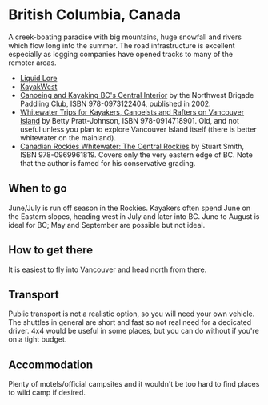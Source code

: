 British Columbia, Canada
========================

A creek-boating paradise with big mountains, huge snowfall and rivers which flow long into the summer. The road infrastructure is excellent especially as logging companies have opened tracks to many of the remoter areas.

  * [Liquid Lore](http://www.liquidlore.com/bc/bc.html)
  * [KayakWest](http://kayakwest.com)
  * [Canoeing and Kayaking BC's Central Interior](http://www.amazon.co.uk/gp/product/0973122404?ie=UTF8&tag=nextswim-21&linkCode=as2&camp=1634&creative=19450&creativeASIN=0973122404) by the Northwest Brigade Paddling Club, ISBN 978-0973122404, published in 2002. 
  * [Whitewater Trips for Kayakers, Canoeists and Rafters on Vancouver Island](http://www.amazon.co.uk/gp/product/0914718908?ie=UTF8&tag=nextswim-21&linkCode=as2&camp=1634&creative=19450&creativeASIN=0914718908) by Betty Pratt-Johnson, ISBN 978-0914718901. Old, and not useful unless you plan to explore Vancouver Island itself (there is better whitewater on the mainland).
  * [Canadian Rockies Whitewater: The Central Rockies](http://www.amazon.co.uk/gp/product/0969961812?ie=UTF8&tag=nextswim-21&linkCode=as2&camp=1634&creative=19450&creativeASIN=0969961812) by Stuart Smith, ISBN 978-0969961819. Covers only the very eastern edge of BC. Note that the author is famed for his conservative grading.

When to go
----------

June/July is run off season in the Rockies. Kayakers often spend June on the Eastern slopes, heading west in July and later into BC. June to August is ideal for BC; May and September are possible but not ideal.

How to get there
----------------

It is easiest to fly into Vancouver and head north from there.

Transport
---------

Public transport is not a realistic option, so you will need your own vehicle. The shuttles in general are short and fast so not real need for a dedicated driver. 4x4 would be useful in some places, but you can do without if you're on a tight budget. 

Accommodation
-------------

Plenty of motels/official campsites and it wouldn't be too hard to find places to wild camp if desired. 


